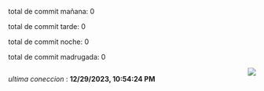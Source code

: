 
<p>total de commit mañana: 0 </p> 
<p>total de commit tarde: 0 </p> 
<p>total de commit noche: 0 </p> 
<p>total de commit madrugada: 0 </p> 


<div style="display: flex; justify-content: space-between;">
 <p align="right"><i>ultima coneccion</i> : <b>12/29/2023, 10:54:24 PM</b></p> 
 <img src="https://img.shields.io/badge/GitHub%20Action%20Status-Online-brightgreen?style=flat&logo=githubactions&logoColor=%23ffffff&labelColor=%23181717&color=%232088FF" />
</div>





